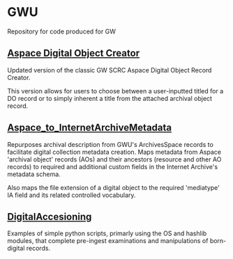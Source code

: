# GWU
Repository for code produced for GW

## [Aspace Digital Object Creator](AspaceDigitalObjectCreator)
Updated version of the classic GW SCRC Aspace Digital Object Record Creator.

This version allows for users to choose between a user-inputted titled for a DO record or to simply inherent a title from the attached archival object record.

## [Aspace_to_InternetArchiveMetadata](Aspace_to_InternetArchiveMetadata)
Repurposes archival description from GWU's ArchivesSpace records to facilitate digital collection metadata creation. Maps metadata from Aspace 'archival object' records (AOs) and their ancestors (resource and other AO records) to required and additional custom fields in the Internet Archive's metadata schema.

Also maps the file extension of a digital object to the required 'mediatype' IA field and its related controlled vocabulary.

## [DigitalAccesioning](DigitalAccesioning)
Examples of simple python scripts, primarly using the OS and hashlib modules, that complete pre-ingest examinations and manipulations of born-digital records.
